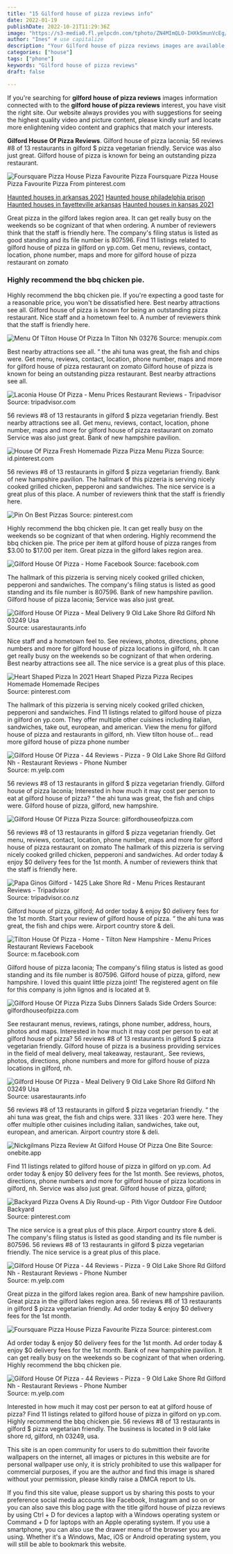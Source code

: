```yaml
---
title: "15 Gilford house of pizza reviews info"
date: 2022-01-19
publishDate: 2022-10-21T11:29:36Z
image: "https://s3-media0.fl.yelpcdn.com/tphoto/ZN4MImQLO-IHXkSmunVcEg/o.jpg"
author: "Ines" # use capitalize
description: "Your Gilford house of pizza reviews images are available. Gilford house of pizza reviews are a topic that is being searched for and liked by netizens now. You can Download the Gilford house of pizza reviews files here. Find and Download all royalty-free images."
categories: ["house"]
tags: ["phone"]
keywords: "Gilford house of pizza reviews"
draft: false

---
```


If you're searching for **gilford house of pizza reviews** images information connected with to the **gilford house of pizza reviews** interest, you have visit the right  site.  Our website always  provides you with  suggestions  for seeing  the highest  quality video and picture  content, please kindly surf and locate more enlightening video content and graphics  that match your interests.

**Gilford House Of Pizza Reviews**. Gilford house of pizza laconia; 56 reviews #8 of 13 restaurants in gilford $ pizza vegetarian friendly. Service was also just great. Gilford house of pizza is known for being an outstanding pizza restaurant.

![Foursquare Pizza House Pizza Favourite Pizza](https://i.pinimg.com/736x/d3/32/5b/d3325b7a9a43ab1204de59eced316564--pizza-house-pepperoni.jpg "Foursquare Pizza House Pizza Favourite Pizza")
Foursquare Pizza House Pizza Favourite Pizza From pinterest.com

[Haunted houses in arkansas 2021](/haunted-houses-in-arkansas-2021/)
[Haunted house philadelphia prison](/haunted-house-philadelphia-prison/)
[Haunted houses in fayetteville arkansas](/haunted-houses-in-fayetteville-arkansas/)
[Haunted houses in kansas 2021](/haunted-houses-in-kansas-2021/)

Great pizza in the gilford lakes region area. It can get really busy on the weekends so be cognizant of that when ordering. A number of reviewers think that the staff is friendly here. The company&#039;s filing status is listed as good standing and its file number is 807596. Find 11 listings related to gilford house of pizza in gilford on yp.com. Get menu, reviews, contact, location, phone number, maps and more for gilford house of pizza restaurant on zomato

### Highly recommend the bbq chicken pie.

Highly recommend the bbq chicken pie. If you&#039;re expecting a good taste for a reasonable price, you won&#039;t be dissatisfied here. Best nearby attractions see all. Gilford house of pizza is known for being an outstanding pizza restaurant. Nice staff and a hometown feel to. A number of reviewers think that the staff is friendly here.


![Menu Of Tilton House Of Pizza In Tilton Nh 03276](https://www.menupix.com/menu_img/20190130288047_01.jpg "Menu Of Tilton House Of Pizza In Tilton Nh 03276")
Source: menupix.com

Best nearby attractions see all. “ the ahi tuna was great, the fish and chips were. Get menu, reviews, contact, location, phone number, maps and more for gilford house of pizza restaurant on zomato Gilford house of pizza is known for being an outstanding pizza restaurant. Best nearby attractions see all.

![Laconia House Of Pizza - Menu Prices Restaurant Reviews - Tripadvisor](https://media-cdn.tripadvisor.com/media/photo-s/04/a5/30/f2/laconia-house-of-pizza.jpg "Laconia House Of Pizza - Menu Prices Restaurant Reviews - Tripadvisor")
Source: tripadvisor.com

56 reviews #8 of 13 restaurants in gilford $ pizza vegetarian friendly. Best nearby attractions see all. Get menu, reviews, contact, location, phone number, maps and more for gilford house of pizza restaurant on zomato Service was also just great. Bank of new hampshire pavilion.

![House Of Pizza Fresh Homemade Pizza Pizza Menu Pizza](https://i.pinimg.com/564x/02/cb/e2/02cbe28756e6f478585325d79b3b49d2.jpg "House Of Pizza Fresh Homemade Pizza Pizza Menu Pizza")
Source: id.pinterest.com

56 reviews #8 of 13 restaurants in gilford $ pizza vegetarian friendly. Bank of new hampshire pavilion. The hallmark of this pizzeria is serving nicely cooked grilled chicken, pepperoni and sandwiches. The nice service is a great plus of this place. A number of reviewers think that the staff is friendly here.

![Pin On Best Pizzas](https://i.pinimg.com/736x/a3/a8/80/a3a880e4ac013feb53802d5069d9ec48.jpg "Pin On Best Pizzas")
Source: pinterest.com

Highly recommend the bbq chicken pie. It can get really busy on the weekends so be cognizant of that when ordering. Highly recommend the bbq chicken pie. The price per item at gilford house of pizza ranges from $3.00 to $17.00 per item. Great pizza in the gilford lakes region area.

![Gilford House Of Pizza - Home Facebook](https://lookaside.fbsbx.com/lookaside/crawler/media/?media_id=1487521001481522 "Gilford House Of Pizza - Home Facebook")
Source: facebook.com

The hallmark of this pizzeria is serving nicely cooked grilled chicken, pepperoni and sandwiches. The company&#039;s filing status is listed as good standing and its file number is 807596. Bank of new hampshire pavilion. Gilford house of pizza laconia; Service was also just great.

![Gilford House Of Pizza - Meal Delivery 9 Old Lake Shore Rd Gilford Nh 03249 Usa](https://cdn.usarestaurants.info/assets/uploads/eea48d63ec2ee267dff3b084fb213faf_-united-states-new-hampshire-belknap-county-gilford-gilford-house-of-pizza-603-528-7788htm.jpg "Gilford House Of Pizza - Meal Delivery 9 Old Lake Shore Rd Gilford Nh 03249 Usa")
Source: usarestaurants.info

Nice staff and a hometown feel to. See reviews, photos, directions, phone numbers and more for gilford house of pizza locations in gilford, nh. It can get really busy on the weekends so be cognizant of that when ordering. Best nearby attractions see all. The nice service is a great plus of this place.

![Heart Shaped Pizza In 2021 Heart Shaped Pizza Pizza Recipes Homemade Homemade Recipes](https://i.pinimg.com/736x/ea/90/db/ea90db29a1b89703f3bfaecd3c8c61ce.jpg "Heart Shaped Pizza In 2021 Heart Shaped Pizza Pizza Recipes Homemade Homemade Recipes")
Source: pinterest.com

The hallmark of this pizzeria is serving nicely cooked grilled chicken, pepperoni and sandwiches. Find 11 listings related to gilford house of pizza in gilford on yp.com. They offer multiple other cuisines including italian, sandwiches, take out, european, and american. View the menu for gilford house of pizza and restaurants in gilford, nh. View tilton house of… read more gilford house of pizza phone number

![Gilford House Of Pizza - 44 Reviews - Pizza - 9 Old Lake Shore Rd Gilford Nh - Restaurant Reviews - Phone Number](https://s3-media0.fl.yelpcdn.com/bphoto/PjPFrAUblyp1kORUKv8eBg/348s.jpg "Gilford House Of Pizza - 44 Reviews - Pizza - 9 Old Lake Shore Rd Gilford Nh - Restaurant Reviews - Phone Number")
Source: m.yelp.com

56 reviews #8 of 13 restaurants in gilford $ pizza vegetarian friendly. Gilford house of pizza laconia; Interested in how much it may cost per person to eat at gilford house of pizza? “ the ahi tuna was great, the fish and chips were. Gilford house of pizza, gilford, new hampshire.

![Gilford House Of Pizza Pizza](https://lirp.cdn-website.com/9dc28497/dms3rep/multi/opt/PIZZA+6-640w.jpg "Gilford House Of Pizza Pizza")
Source: gilfordhouseofpizza.com

56 reviews #8 of 13 restaurants in gilford $ pizza vegetarian friendly. Get menu, reviews, contact, location, phone number, maps and more for gilford house of pizza restaurant on zomato The hallmark of this pizzeria is serving nicely cooked grilled chicken, pepperoni and sandwiches. Ad order today &amp; enjoy $0 delivery fees for the 1st month. A number of reviewers think that the staff is friendly here.

![Papa Ginos Gilford - 1425 Lake Shore Rd - Menu Prices Restaurant Reviews - Tripadvisor](https://media-cdn.tripadvisor.com/media/photo-p/11/a8/c4/e7/papa-gino-s.jpg "Papa Ginos Gilford - 1425 Lake Shore Rd - Menu Prices Restaurant Reviews - Tripadvisor")
Source: tripadvisor.co.nz

Gilford house of pizza, gilford; Ad order today &amp; enjoy $0 delivery fees for the 1st month. Start your review of gilford house of pizza. “ the ahi tuna was great, the fish and chips were. Airport country store &amp; deli.

![Tilton House Of Pizza - Home - Tilton New Hampshire - Menu Prices Restaurant Reviews Facebook](https://lookaside.fbsbx.com/lookaside/crawler/media/?media_id=1939683619419266 "Tilton House Of Pizza - Home - Tilton New Hampshire - Menu Prices Restaurant Reviews Facebook")
Source: m.facebook.com

Gilford house of pizza laconia; The company&#039;s filing status is listed as good standing and its file number is 807596. Gilford house of pizza, gilford, new hampshire. I loved this quaint little pizza joint! The registered agent on file for this company is john lignos and is located at 9.

![Gilford House Of Pizza Pizza Subs Dinners Salads Side Orders](https://lirp.cdn-website.com/9dc28497/dms3rep/multi/opt/GREEK_PIZZA1-fa5d3bc6-396w.jpg "Gilford House Of Pizza Pizza Subs Dinners Salads Side Orders")
Source: gilfordhouseofpizza.com

See restaurant menus, reviews, ratings, phone number, address, hours, photos and maps. Interested in how much it may cost per person to eat at gilford house of pizza? 56 reviews #8 of 13 restaurants in gilford $ pizza vegetarian friendly. Gilford house of pizza is a business providing services in the field of meal delivery, meal takeaway, restaurant,. See reviews, photos, directions, phone numbers and more for gilford house of pizza locations in gilford, nh.

![Gilford House Of Pizza - Meal Delivery 9 Old Lake Shore Rd Gilford Nh 03249 Usa](https://cdn.usarestaurants.info/assets/uploads/217e805ebc52c6f0682f849860f92d0a_-united-states-new-hampshire-belknap-county-gilford-gilford-house-of-pizza-603-528-7788htm.jpg "Gilford House Of Pizza - Meal Delivery 9 Old Lake Shore Rd Gilford Nh 03249 Usa")
Source: usarestaurants.info

56 reviews #8 of 13 restaurants in gilford $ pizza vegetarian friendly. “ the ahi tuna was great, the fish and chips were. 331 likes · 203 were here. They offer multiple other cuisines including italian, sandwiches, take out, european, and american. Airport country store &amp; deli.

![Nickgilmans Pizza Review At Gilford House Of Pizza One Bite](https://media.onebite.app/2f/d9/e4/5c/2fd9e45c-e17d-461d-a43d-13212230ac04.jpg "Nickgilmans Pizza Review At Gilford House Of Pizza One Bite")
Source: onebite.app

Find 11 listings related to gilford house of pizza in gilford on yp.com. Ad order today &amp; enjoy $0 delivery fees for the 1st month. See reviews, photos, directions, phone numbers and more for gilford house of pizza locations in gilford, nh. Service was also just great. Gilford house of pizza, gilford;

![Backyard Pizza Ovens A Diy Round-up - Pith Vigor Outdoor Fire Outdoor Backyard](https://i.pinimg.com/474x/b0/df/f4/b0dff401c68ccbcd95b22742ef1105b4--outdoor-pizza-ovens-outdoor-oven.jpg "Backyard Pizza Ovens A Diy Round-up - Pith Vigor Outdoor Fire Outdoor Backyard")
Source: pinterest.com

The nice service is a great plus of this place. Airport country store &amp; deli. The company&#039;s filing status is listed as good standing and its file number is 807596. 56 reviews #8 of 13 restaurants in gilford $ pizza vegetarian friendly. The nice service is a great plus of this place.

![Gilford House Of Pizza - 44 Reviews - Pizza - 9 Old Lake Shore Rd Gilford Nh - Restaurant Reviews - Phone Number](https://s3-media0.fl.yelpcdn.com/bphoto/Ct2uSsS6OE2dDTAYSuuhpw/348s.jpg "Gilford House Of Pizza - 44 Reviews - Pizza - 9 Old Lake Shore Rd Gilford Nh - Restaurant Reviews - Phone Number")
Source: m.yelp.com

Great pizza in the gilford lakes region area. Bank of new hampshire pavilion. Great pizza in the gilford lakes region area. 56 reviews #8 of 13 restaurants in gilford $ pizza vegetarian friendly. Ad order today &amp; enjoy $0 delivery fees for the 1st month.

![Foursquare Pizza House Pizza Favourite Pizza](https://i.pinimg.com/736x/d3/32/5b/d3325b7a9a43ab1204de59eced316564--pizza-house-pepperoni.jpg "Foursquare Pizza House Pizza Favourite Pizza")
Source: pinterest.com

Ad order today &amp; enjoy $0 delivery fees for the 1st month. Ad order today &amp; enjoy $0 delivery fees for the 1st month. Bank of new hampshire pavilion. It can get really busy on the weekends so be cognizant of that when ordering. Highly recommend the bbq chicken pie.

![Gilford House Of Pizza - 44 Reviews - Pizza - 9 Old Lake Shore Rd Gilford Nh - Restaurant Reviews - Phone Number](https://s3-media0.fl.yelpcdn.com/tphoto/ZN4MImQLO-IHXkSmunVcEg/o.jpg "Gilford House Of Pizza - 44 Reviews - Pizza - 9 Old Lake Shore Rd Gilford Nh - Restaurant Reviews - Phone Number")
Source: m.yelp.com

Interested in how much it may cost per person to eat at gilford house of pizza? Find 11 listings related to gilford house of pizza in gilford on yp.com. Highly recommend the bbq chicken pie. 56 reviews #8 of 13 restaurants in gilford $ pizza vegetarian friendly. The business is located in 9 old lake shore rd, gilford, nh 03249, usa.

This site is an open community for users to do submittion their favorite wallpapers on the internet, all images or pictures in this website are for personal wallpaper use only, it is stricly prohibited to use this wallpaper for commercial purposes, if you are the author and find this image is shared without your permission, please kindly raise a DMCA report to Us.

If you find this site value, please support us by sharing this posts to your preference social media accounts like Facebook, Instagram and so on or you can also save this blog page with the title gilford house of pizza reviews by using Ctrl + D for devices a laptop with a Windows operating system or Command + D for laptops with an Apple operating system. If you use a smartphone, you can also use the drawer menu of the browser you are using. Whether it's a Windows, Mac, iOS or Android operating system, you will still be able to bookmark this website.
